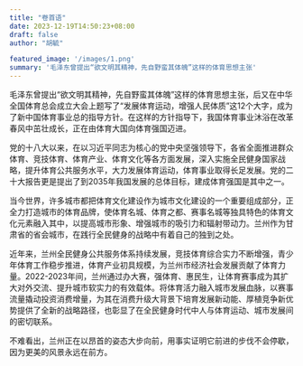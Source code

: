 ```yaml
---
title: "卷首语"
date: 2023-12-19T14:50:23+08:00
draft: false
author: "胡毓"

featured_image: '/images/1.png'
summary: '毛泽东曾提出“欲文明其精神，先自野蛮其体魄”这样的体育思想主张'
---
```




毛泽东曾提出“欲文明其精神，先自野蛮其体魄”这样的体育思想主张，后又在中华全国体育总会成立大会上题写了“发展体育运动，增强人民体质”这12个大字，成为了新中国体育事业总的指导方针。在这样的方针指导下，我国体育事业沐浴在改革春风中茁壮成长，正在由体育大国向体育强国迈进。

党的十八大以来，在以习近平同志为核心的党中央坚强领导下，各省全面推进群众体育、竞技体育、体育产业、体育文化等各方面发展，深入实施全民健身国家战略，提升体育公共服务水平，大力发展体育运动，体育事业取得长足发展。党的二十大报告更是提出了到2035年我国发展的总体目标，建成体育强国是其中之一。

当今世界，许多城市都把体育文化建设作为城市文化建设的一个重要组成部分，正全力打造城市的体育品牌，使体育名城、体育之都、赛事名城等独具特色的体育文化元素融入其中，以提高城市形象、增强城市的吸引力和辐射带动力。兰州作为甘肃省的省会城市，在践行全民健身的战略中有着自己的独到之处。

近年来，兰州全民健身公共服务体系持续发展，竞技体育综合实力不断增强，青少年体育工作稳步推进，体育产业初具规模，为兰州市经济社会发展贡献了体育力量。2022-2023年间，兰州通过办大赛，强体育、惠民生，让体育赛事成为其扩大对外交流、提升城市软实力的有效载体。将体育活力融入城市发展血脉，以赛事流量撬动投资消费增量，为其在消费升级大背景下培育发展新动能、厚植竞争新优势提供了全新的战略路径，也彰显了在全民健身时代中人与体育运动、城市发展间的密切联系。

不难看出，兰州正在以昂首的姿态大步向前，用事实证明它前进的步伐不会停歇，因为更美的风景永远在前方。

